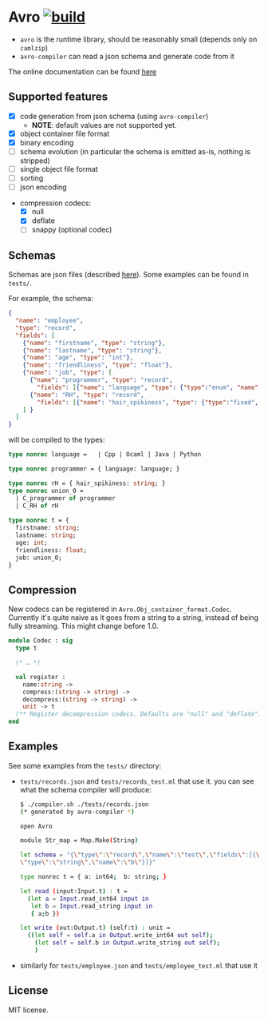 
# Avro [![build](https://github.com/c-cube/ocaml-avro/actions/workflows/main.yml/badge.svg)](https://github.com/c-cube/ocaml-avro/actions/workflows/main.yml)

- `avro` is the runtime library, should be reasonably small (depends only on `camlzip`)
- `avro-compiler` can read a json schema and generate code from it

The online documentation can be found [here](https://c-cube.github.io/ocaml-avro/)

## Supported features

- [x] code generation from json schema (using `avro-compiler`)
  * **NOTE**: default values are not supported yet.
- [x] object container file format
- [x] binary encoding
- [ ] schema evolution
  (in particular the schema is emitted as-is, nothing is stripped)
- [ ] single object file format
- [ ] sorting
- [ ] json encoding
- compression codecs:
  * [x] null
  * [x] deflate
  * [ ] snappy (optional codec)

## Schemas

Schemas are json files
(described [here](https://avro.apache.org/docs/1.7.6/spec.html#schemas)).
Some examples can be found in `tests/`.

For example, the schema:

```json
{
  "name": "employee",
  "type": "record",
  "fields": [
    {"name": "firstname", "type": "string"},
    {"name": "lastname", "type": "string"},
    {"name": "age", "type": "int"},
    {"name": "friendliness", "type": "float"},
    {"name": "job", "type": [
      {"name": "programmer", "type": "record",
        "fields": [{"name": "language", "type": {"type":"enum", "name":"language","symbols": ["cpp", "ocaml", "java", "python"]}}]},
      {"name": "RH", "type": "record",
        "fields": [{"name": "hair_spikiness", "type": {"type":"fixed", "size": 4, "name":"spikiness"}}]}
    ] }
  ]
}
```

will be compiled to the types:

```ocaml
type nonrec language =   | Cpp | Ocaml | Java | Python

type nonrec programmer = { language: language; }

type nonrec rH = { hair_spikiness: string; }
type nonrec union_0 =  
  | C_programmer of programmer 
  | C_RH of rH 
                       
type nonrec t = {
  firstname: string; 
  lastname: string; 
  age: int; 
  friendliness: float; 
  job: union_0; 
}
```

## Compression

New codecs can be registered in `Avro.Obj_container_format.Codec`.
Currently it's quite naive as it goes from a string to a string, instead of
being fully streaming. This might change before 1.0.


```ocaml
module Codec : sig
  type t

  (* … *)

  val register :
    name:string ->
    compress:(string -> string) ->
    decompress:(string -> string) ->
    unit -> t
  (** Register decompression codecs. Defaults are "null" and "deflate". *)
end
```

## Examples

See some examples from the `tests/` directory:

- `tests/records.json` and `tests/records_test.ml` that use it.
  you can see what the schema compiler will produce:

  ```sh
  $ ./compiler.sh ./tests/records.json
  (* generated by avro-compiler *)

  open Avro

  module Str_map = Map.Make(String)

  let schema = "{\"type\":\"record\",\"name\":\"test\",\"fields\":[{\"type\":\"long\",\"name\":\"a\"},{
  \"type\":\"string\",\"name\":\"b\"}]}"

  type nonrec t = { a: int64;  b: string; }

  let read (input:Input.t) : t =
    (let a = Input.read_int64 input in
     let b = Input.read_string input in
     { a;b })

  let write (out:Output.t) (self:t) : unit =
    ((let self = self.a in Output.write_int64 out self);
      (let self = self.b in Output.write_string out self);
      )

  ```

- similarly for `tests/employee.json` and `tests/employee_test.ml` that use it

## License 

MIT license.
